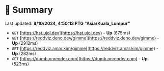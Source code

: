 # 📖 Summary
Last updated: **8/10/2024, 4:50:13 PTG "Asia/Kuala_Lumpur"**

- `GET` [https://hst.ujol.dev](https://hst.ujol.dev) - **Up** (675ms)
- `GET` [https://reddviz.deno.dev/gimme](https://reddviz.deno.dev/gimme) - **Up** (2912ms)
- `GET` [https://reddviz.amar.kim/gimme](https://reddviz.amar.kim/gimme) - **Up** (282ms)
- `GET` [https://dumb.onrender.com](https://dumb.onrender.com) - **Up** (523ms)
